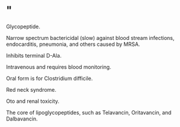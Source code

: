 # "

Glycopeptide.

Narrow spectrum bactericidal (slow) against blood stream infections, endocarditis, pneumonia, and others caused by MRSA.

Inhibits terminal D-Ala.

Intravenous and requires blood monitoring.

Oral form is for Clostridium difficile.

Red neck syndrome.

Oto and renal toxicity.

The core of lipoglycopeptides, such as Telavancin, Oritavancin, and Dalbavancin. 
